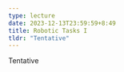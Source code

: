 ```yaml
---
type: lecture
date: 2023-12-13T23:59:59+8:49
title: Robotic Tasks I
tldr: "Tentative"
---
```

Tentative
